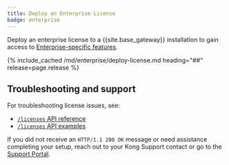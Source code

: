 ```yaml
---
title: Deploy an Enterprise License
badge: enterprise
---
```


Deploy an enterprise license to a {{site.base_gateway}} installation to gain access
to [Enterprise-specific features](/gateway/{{page.release}}/licenses/).

{% include_cached /md/enterprise/deploy-license.md heading="##" release=page.release %}

## Troubleshooting and support

For troubleshooting license issues, see:
* [`/licenses` API reference](/gateway/api/admin-ee/latest/#/licenses)
* [`/licenses` API examples](/gateway/{{page.release}}/licenses/examples/)

If you did not receive an `HTTP/1.1 200 OK` message or need assistance completing
your setup, reach out to your Kong Support contact or go to the
[Support Portal](https://support.konghq.com/support/s/).
